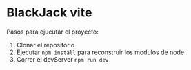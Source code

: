 # BlackJack vite

Pasos para ejucutar el proyecto:

1. Clonar el repositorio
2. Ejecutar `npm install` para reconstruir los modulos de node
3. Correr el devServer `npm run dev`
